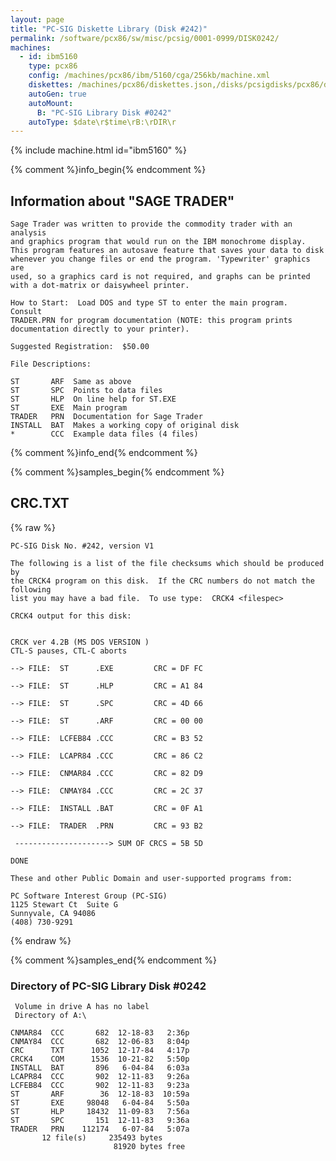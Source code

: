 ```yaml
---
layout: page
title: "PC-SIG Diskette Library (Disk #242)"
permalink: /software/pcx86/sw/misc/pcsig/0001-0999/DISK0242/
machines:
  - id: ibm5160
    type: pcx86
    config: /machines/pcx86/ibm/5160/cga/256kb/machine.xml
    diskettes: /machines/pcx86/diskettes.json,/disks/pcsigdisks/pcx86/diskettes.json
    autoGen: true
    autoMount:
      B: "PC-SIG Library Disk #0242"
    autoType: $date\r$time\rB:\rDIR\r
---
```


{% include machine.html id="ibm5160" %}

{% comment %}info_begin{% endcomment %}

## Information about "SAGE TRADER"

    Sage Trader was written to provide the commodity trader with an analysis
    and graphics program that would run on the IBM monochrome display.
    This program features an autosave feature that saves your data to disk
    whenever you change files or end the program. 'Typewriter' graphics are
    used, so a graphics card is not required, and graphs can be printed
    with a dot-matrix or daisywheel printer.
    
    How to Start:  Load DOS and type ST to enter the main program.  Consult
    TRADER.PRN for program documentation (NOTE: this program prints
    documentation directly to your printer).
    
    Suggested Registration:  $50.00
    
    File Descriptions:
    
    ST       ARF  Same as above
    ST       SPC  Points to data files
    ST       HLP  On line help for ST.EXE
    ST       EXE  Main program
    TRADER   PRN  Documentation for Sage Trader
    INSTALL  BAT  Makes a working copy of original disk
    *        CCC  Example data files (4 files)
{% comment %}info_end{% endcomment %}

{% comment %}samples_begin{% endcomment %}

## CRC.TXT

{% raw %}
```
PC-SIG Disk No. #242, version V1 
 
The following is a list of the file checksums which should be produced by
the CRCK4 program on this disk.  If the CRC numbers do not match the following
list you may have a bad file.  To use type:  CRCK4 <filespec>
 
CRCK4 output for this disk:
 

CRCK ver 4.2B (MS DOS VERSION )
CTL-S pauses, CTL-C aborts

--> FILE:  ST      .EXE         CRC = DF FC

--> FILE:  ST      .HLP         CRC = A1 84

--> FILE:  ST      .SPC         CRC = 4D 66

--> FILE:  ST      .ARF         CRC = 00 00

--> FILE:  LCFEB84 .CCC         CRC = B3 52

--> FILE:  LCAPR84 .CCC         CRC = 86 C2

--> FILE:  CNMAR84 .CCC         CRC = 82 D9

--> FILE:  CNMAY84 .CCC         CRC = 2C 37

--> FILE:  INSTALL .BAT         CRC = 0F A1

--> FILE:  TRADER  .PRN         CRC = 93 B2

 ---------------------> SUM OF CRCS = 5B 5D

DONE 
 
These and other Public Domain and user-supported programs from:
 
PC Software Interest Group (PC-SIG)
1125 Stewart Ct  Suite G
Sunnyvale, CA 94086
(408) 730-9291
```
{% endraw %}

{% comment %}samples_end{% endcomment %}

### Directory of PC-SIG Library Disk #0242

     Volume in drive A has no label
     Directory of A:\

    CNMAR84  CCC       682  12-18-83   2:36p
    CNMAY84  CCC       682  12-06-83   8:04p
    CRC      TXT      1052  12-17-84   4:17p
    CRCK4    COM      1536  10-21-82   5:50p
    INSTALL  BAT       896   6-04-84   6:03a
    LCAPR84  CCC       902  12-11-83   9:26a
    LCFEB84  CCC       902  12-11-83   9:23a
    ST       ARF        36  12-18-83  10:59a
    ST       EXE     98048   6-04-84   5:50a
    ST       HLP     18432  11-09-83   7:56a
    ST       SPC       151  12-11-83   9:36a
    TRADER   PRN    112174   6-07-84   5:07a
           12 file(s)     235493 bytes
                           81920 bytes free
